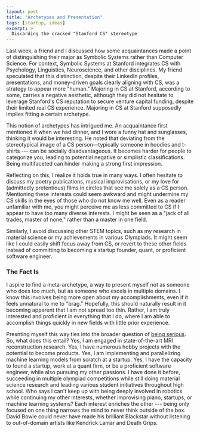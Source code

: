 ```yaml
---
layout: post
title: "Archetypes and Presentation"
tags: [startup, ideas]
excerpt: >
  Discarding the cracked "Stanford CS" stereotype
---
```


Last week, a friend and I discussed how some acquaintances made a point of distinguishing their major as Symbolic Systems rather than Computer Science. For context, Symbolic Systems at Stanford integrates CS with Psychology, Linguistics, Neuroscience, and other disciplines. My friend speculated that this distinction, despite their LinkedIn profiles, presentations, and money-driven goals clearly aligning with CS, was a strategy to appear more "human." Majoring in CS at Stanford, according to some, carries a negative aesthetic, although they did not hesitate to leverage Stanford's CS reputation to secure venture capital funding, despite their limited real CS experience. Majoring in CS at Stanford supposedly implies fitting a certain archetype.

This notion of archetypes has intrigued me. An acquaintance first mentioned it when we had dinner, and I wore a funny hat and sunglasses, thinking it would be interesting. He noted that deviating from the stereotypical image of a CS person—typically someone in hoodies and t-shirts --- can be socially disadvantageous. It becomes harder for people to categorize you, leading to potential negative or simplistic classifications. Being multifaceted can hinder making a strong first impression.

Reflecting on this, I realize it holds true in many ways. I often hesitate to discuss my poetry publications, musical improvisations, or my love for (admittedly pretentious) films in circles that see me solely as a CS person. Mentioning these interests could seem awkward and might undermine my CS skills in the eyes of those who do not know me well. Even as a reader unfamiliar with me, you might perceive me as less committed to CS if I appear to have too many diverse interests. I might be seen as a "jack of all trades, master of none," rather than a master in one field.

Similarly, I avoid discussing other STEM topics, such as my research in material science or my achievements in various Olympiads. It might seem like I could easily shift focus away from CS, or revert to these other fields instead of committing to becoming a startup founder, quant, or proficient software engineer.

### The Fact Is

I aspire to find a meta-archetype, a way to present myself not as someone who does too much, but as someone who excels in multiple domains. I know this involves being more open about my accomplishments, even if it feels unnatural to me to "brag." Hopefully, this should naturally result in it becoming apparent that I am not spread too thin. Rather, I am truly interested and proficient in everything that I do, where I am able to accomplish things quickly in new fields with little prior experience. 

Presnting myself this way ties into the broader question of [being serious](/being-serious). So, what does this entail? Yes, I am engaged in state-of-the-art MRI reconstruction research. Yes, I have numerous hobby projects with the potential to become products. Yes, I am implementing and parallelizing machine learning models from scratch at a startup. Yes, I have the capacity to found a startup, work at a quant firm, or be a proficient software engineer, while also pursuing my other passions. I have done it before, succeeding in multiple olympiad competitions while still doing material science research and leading various student initiatives throughout high school. Who says I can't keep up with being deeply involved in robotics while continuing my other interests, whether improvising piano, startups, or machine learning systems? Each interest enriches the other --- being only focused on one thing narrows the mind to never think outside of the box. David Bowie could never have made his brilliant Blackstar without listening to out-of-domain artists like Kendrick Lamar and Death Grips.

<!-- Interestingly, if I were serious, this would be an excellent inadvertent way to highlight my achievements. Perhaps I could maintain this as my most recent blog post and adjust the dates of my other posts.[^1] The commit history is the ultimate truth. After all, who doesn't appreciate a creative use of rhetoric? -->

<!-- [^1]: [being serious](/being-serious) was made 8/2, this post 8/3. Consistency modeling 8/2, Mamba 8/6, and MRI reconstruction 8/8. All the dates I've changed them to are birthdays of people I know. -->